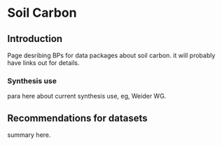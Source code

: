 # Soil Carbon

## Introduction
Page desribing BPs for data packages about soil carbon. it will probably have links out for details.


### Synthesis use
para here about current synthesis use, eg, Weider WG.

## Recommendations for datasets
summary here.





